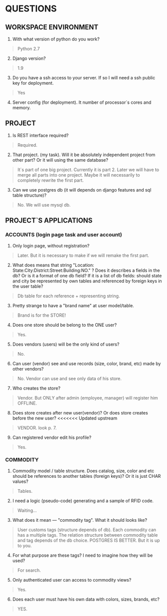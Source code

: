 # QUESTIONS

## WORKSPACE ENVIRONMENT

1. With what version of python do you work?
> Python 2.7
  
2. Django version?
> 1.9

3. Do you have a ssh access to your server. If so I will need a ssh public key for deployment.
> Yes

4. Server config (for deployment). It  number of processor`s cores and memory.
>

## PROJECT

1. Is REST interface required?
> Required.
2. That project. (my task). Will it be absolutely independent project from other part? 
Or it will using the same database?
> It`s part of one big project. Currently it is part 2. 
Later we will have to merge all parts into one project. 
Maybe it will necessarily to completely rewrite the first part.

3. Can we use postgres db (it will depends on django features and sql table structure)?
> No. We will use mysql db.

## PROJECT`S APPLICATIONS

### ACCOUNTS (login page task and user account)

1. Only login page, without registration?
> Later. But it is necessary to make if we will remake the first part.

2. What does means that string "Location: State:City:District:Street:Building:NO." ?
Does it describes a fields in the db? Or is it a format of one db field? 
If it is a list of db fields: should state and city be represented by own tables
 and referenced by foreign keys in the user table?
> Db table for each reference + representing string.

3. Pretty strange to have a "brand name" at user model/table. 
> Brand is for the STORE!

4. Does one store should be belong to the ONE user?
> Yes.

5. Does vendors (users) will be the only kind of users?
> No.

6. Can user (vendor) see and use records (size, color, brand, etc) made by other vendors?
> No. Vendor can use and see only data of his store.

7. Who creates the store?
> Vendor. But ONLY after admin (employee, manager) will register him OFFLINE.

8. Does store creates after new user(vendor)? Or does store creates before the new user?
<<<<<<< Updated upstream
> VENDOR. look p. 7.
>
9. Can registered vendor edit his profile?
> Yes.

### COMMODITY

1. Commodity model / table structure. Does catalog, size, color and etc 
should be references to another tables (foreign keys)? Or it is just CHAR values?
> Tables.

2. I need a logic (pseudo-code) generating and a sample of RFID code.
> Waiting...

3. What does it mean &mdash; "commodity tag". What it should looks like?
> User customs tags (structure depends of db). Each commodity can has a multiple tags.
The relation structure between commodity table and tag depends of the db choice. 
POSTGRES IS BETTER. But it is up to you. 

4. For what purpose are these tags? I need to imagine how they will be used?
> For search.
5. Only authenticated user can access to commodity views?
> Yes.

6. Does each user must have his own data with colors, sizes, brands, etc?
> YES.
